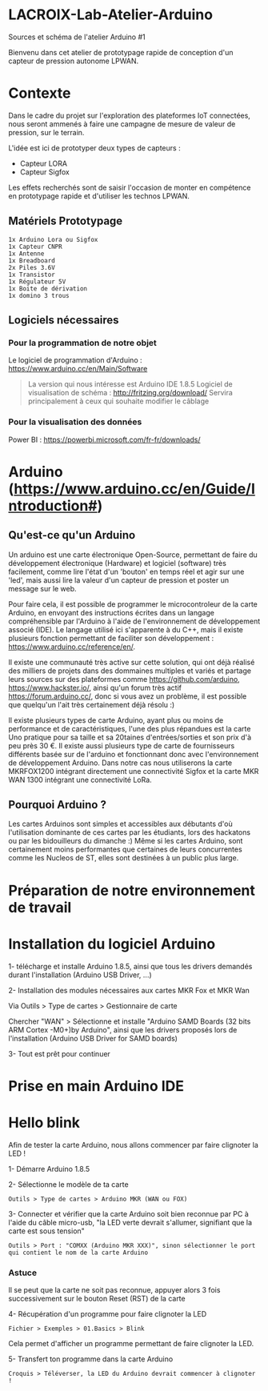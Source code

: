 # LACROIX-Lab-Atelier-Arduino
Sources et schéma de l'atelier Arduino #1

Bienvenu dans cet atelier de prototypage rapide de conception d'un capteur de pression autonome LPWAN.

# Contexte
Dans le cadre du projet sur l'exploration des plateformes IoT connectées, nous seront ammenés à faire une campagne de mesure de valeur de pression, sur le terrain.

L'idée est ici de prototyper deux types de capteurs : 
- Capteur LORA
- Capteur Sigfox

Les effets recherchés sont de saisir l'occasion de monter en compétence en prototypage rapide et d'utiliser les technos LPWAN.


## Matériels Prototypage
```
1x Arduino Lora ou Sigfox
1x Capteur CNPR
1x Antenne
1x Breadboard
2x Piles 3.6V
1x Transistor 
1x Régulateur 5V
1x Boite de dérivation
1x domino 3 trous

```

## Logiciels nécessaires
### Pour la programmation de notre objet

Le logiciel de programmation d'Arduino :  https://www.arduino.cc/en/Main/Software
> La version qui nous intéresse est Arduino IDE 1.8.5
Logiciel de visualisation de schéma :     http://fritzing.org/download/
> Servira principalement à ceux qui souhaite modifier le câblage

### Pour la visualisation des données

Power BI : https://powerbi.microsoft.com/fr-fr/downloads/


# Arduino (https://www.arduino.cc/en/Guide/Introduction#)
## Qu'est-ce qu'un Arduino 
Un arduino est une carte électronique Open-Source, permettant de faire du développement électronique (Hardware) et logiciel (software) très facilement, comme lire l'état d'un 'bouton' en temps réel et agir sur une 'led', mais aussi lire la valeur d'un capteur de pression et poster un message sur le web.

Pour faire cela, il est possible de programmer le microcontroleur de la carte Arduino, en envoyant des instructions écrites dans un langage compréhensible par l'Arduino à l'aide de l'environnement de développement associé (IDE).
Le langage utilisé ici s'apparente à du C++, mais il existe plusieurs fonction permettant de faciliter son développement : https://www.arduino.cc/reference/en/.

Il existe une communauté très active sur cette solution, qui ont déjà réalisé des milliers de projets dans des dommaines multiples et variés et partage leurs sources sur des plateformes comme https://github.com/arduino, https://www.hackster.io/, ainsi qu'un forum très actif https://forum.arduino.cc/, donc si vous avez un problème, il est possible que quelqu'un l'ait très certainement déjà résolu :)

Il existe plusieurs types de carte Arduino, ayant plus ou moins de performance et de caractéristiques, l'une des plus répandues est la carte Uno pratique pour sa taille et sa 20taines d'entrées/sorties et son prix d'à peu près 30 €.
Il existe aussi plusieurs type de carte de fournisseurs différents basée sur de l'arduino et fonctionnant donc avec l'environnement de développement Arduino.
Dans notre cas nous utiliserons la carte MKRFOX1200 intégrant directement une connectivité Sigfox et la carte MKR WAN 1300 intégrant une connectivité LoRa.

## Pourquoi Arduino ?
Les cartes Arduinos sont simples et accessibles aux débutants d'où l'utilisation dominante de ces cartes par les étudiants, lors des  hackatons ou par les bidouilleurs du dimanche :)
Même si les cartes Arduino, sont certainement moins performantes que certaines de leurs concurrentes comme les Nucleos de ST, elles sont destinées à un public plus large.

# Préparation de notre environnement de travail
# Installation du logiciel Arduino

1- télécharge et installe Arduino 1.8.5, ainsi que tous les drivers demandés durant l'installation (Arduino USB Driver, ...)

2- Installation des modules nécessaires aux cartes MKR Fox et MKR Wan

  Via Outils > Type de cartes > Gestionnaire de carte
  
  Chercher "WAN" > Sélectionne et installe "Arduino SAMD Boards (32 bits ARM Cortex -M0+)by Arduino", ainsi que les drivers proposés lors de l'installation (Arduino USB Driver for SAMD boards)
  
3- Tout est prêt pour continuer

# Prise en main Arduino IDE
# Hello blink
Afin de tester la carte Arduino, nous allons commencer par faire clignoter la LED ! 

1- Démarre Arduino 1.8.5 

2- Sélectionne le modèle de ta carte 

	Outils > Type de cartes > Arduino MKR (WAN ou FOX)
  
3- Connecter et vérifier que la carte Arduino soit bien reconnue par PC à l'aide du câble micro-usb, "la LED verte devrait s'allumer, signifiant que la carte est sous tension"

	Outils > Port : "COMXX (Arduino MKR XXX)", sinon sélectionner le port qui contient le nom de la carte Arduino
  
  ### Astuce
  Il se peut que la carte ne soit pas reconnue, appuyer alors 3 fois successivement sur le bouton Reset (RST) de la carte
  
4- Récupération d'un programme pour faire clignoter la LED

	Fichier > Exemples > 01.Basics > Blink
	
  Cela permet d'afficher un programme permettant de faire clignoter la LED.
  
5- Transfert ton programme dans la carte Arduino

	Croquis > Téléverser, la LED du Arduino devrait commencer à clignoter !

